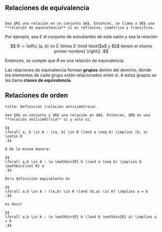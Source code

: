 ## Relaciones de equivalencia

```ad-definition

Sea $R$ una relación en un conjunto $A$. Entonces, se llama a $R$ una **relación de equivalencia** si es reflexiva, simétrica y transitiva.

```

Por ejemplo, sea $E$ el conjunto de estudiantes de este salón y sea la relación

$$
R := \left\{ (a, b) \in E \times E \lmid \text{$a$ y $b$ tienen el mismo primer nombre} \right\}
.$$

Entonces, se cumple que $R$ es una relación de equivalencia.

Las relaciones de equivalencia forman **grupos** dentro del dominio, donde los elementos de cada grupo están relacionados entre sí. A estos grupos se les llama **clases de equivalencia**.

## Relaciones de orden

```ad-definition
title: Definición (relación antisimétrica).

Sea $A$ un conjunto y $R$ una relación en $A$. Entonces, $R$ es una **relación antisimétrica** si y solo si:

$$
\forall a, b \in A : ((a, b) \in R \land a \neq b) \implies (b, a) \notin R
.$$

O de la misma manera:

$$
\forall a,b \in A : (a \mathbin{R} b \land a \neq b) \implies b \mathbin{\not R} a
.$$

Otra definición equivalente es

$$
\forall a,b \in A : ((a,b) \in R \land (b,a) \in R) \implies a = b
,$$

es decir

$$
\forall a,b \in A : (a \mathbin{R} b \land b \mathbin{R} a) \implies a = b
.$$

```
